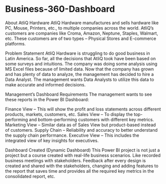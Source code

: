 # Business-360-Dashboard

About AtliQ Hardware
AtliQ Hardware manufactures and sells hardware like PC, Mouse, Printers, etc., to multiple companies across the world. AtliQ’s customers are companies like Croma, Amazon, Neptune, Staples, Walmart, etc. These customers are of two types – Physical Stores and E-commerce platforms.

Problem Statement
AtliQ Hardware is struggling to do good business in Latin America. So far, all the decisions that AtliQ took have been based on some surveys and intuitions. The company was doing some analysis using MS Excel files because of limited data. Now that the company has grown and has plenty of data to analyze, the management has decided to hire a Data Analyst. The management wants Data Analysts to utilize this data to make accurate and informed decisions.

Management’s Dashboard Requirements
The management wants to see these reports in the Power BI Dashboard:

Finance View – This will show the profit and loss statements across different products, markets, customers, etc.
Sales View – To display the top-performing and bottom-performing customers with different key metrics.
Marketing View – Similar data as of Sales View but product-based instead of customers.
Supply Chain – Reliability and accuracy to better understand the supply chain performance.
Executive View – This includes the integrated view of key insights for executives.

Dashboard Created (Dynamic Dashboard)
This Power BI project is not just a project but a course created with real-life business scenarios. Like recorded business meetings with stakeholders. Feedback after every design is created and shared with the stakeholders, changing and adding features to the report that saves time and provides all the required key metrics in the consolidated report, etc.
